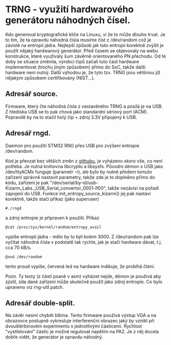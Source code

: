 # TRNG - využití hardwarového generátoru náhodných čísel.

Kdo generoval kryptografické klíče na Linuxu, ví že to může dlouho trvat.
Je to tím, že ta opravdu náhodná čísla musíme číst z /dev/random což je závislé
na entropii jádra. Nejlepší způsob jak tuto entropii korektně zvýšit je použít
nějaký hardwarový generátor. Před časem se objevovaly na webu konstrukce, které
využívaly šum závěrně orientovaného PN přechodu. Od té doby se situace změnila,
výrobci čipů začali tuto část hardware implementovat (trochu jiným způsobem)
přímo do SoC, takže další hardware není nutný. Další výhodou je, že tyto tzv.
TRNG jsou většinou již nějakým způsobem certifikovány (NIST...).

## Adresář source.

Firmware, který čte náhodná čísla z vestavěného TRNG a posílá je na USB.
Z hlediska USB se to pak chová jako standardní sériový port (ACM). Popravdě
by na to stačil holý čip + zdroj 3.3V připojený k USB.

## Adresář rngd.

Daemon pro použití STM32 RNG přes USB pro zvýšení entropie /dev/random.

Kód je převzat bez větších změn z [githubu](https://github.com/nhorman/rng-tools),
je vyházeno skoro vše, co není potřeba. Je nutná knihovna libcrypto a libsysfs.
Původní démon s USB jako /dev/ttyACMx funguje (parametr -r), ale bylo
by nutné předem tomuto zařízení správně nastavit parametry, takže zde
je to doplněno přímo do kódu, zařízení je pak
"/dev/serial/by-id/usb-Kizarm_Labs._USB_Serial_convertor_0001-if00", takže
nezávisí na pořadí zapojení do USB. Funkce init_entropy_source_kizarm() jej
pak nastaví korektně, takže stačí příkaz (jako superuser)
```
#./rngd
```
a zdroj entropie je připraven k použití. Příkaz
```
@cat /proc/sys/kernel/random/entropy_avail
```
vypíše entropii jádra - mělo by to být kolem 3000. Z /dev/random pak lze
vyčítat náhodná čísla v podstatě tak rychle, jak je stačí hardware dávat,
t.j. cca 70 kB/s.
```
@xxd /dev/random
```
tento proud vypíše, červená led na hardware indikuje, že probíhá čtení.

Pozn. Ty testy (z části psané v asm) vyházet nejde, démon je používá aby zjistil,
zda dané zařízení může skutečně použít jako zdroj entropie.
Co bylo upraveno viz rng-util.patch.

## Adresář double-split.

Na závěr nesmí chybět blbina. Tento firmware používá výstup VGA a na obrazovce
postupně vykresluje interferenční obrazec jaký by vznikl při dvouštěrbinovém experimentu
s jednotlivými částicemi. Rychlost "vystřelování" částic je možné regulovat
napětím na PA2. Je z něj docela dobře vidět, že generátor je opravdu náhodný.
